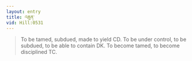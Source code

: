 ```yaml
---
layout: entry
title: འཆུན་
vid: Hill:0531
---
```

> To be tamed, subdued, made to yield CD. To be under control, to be subdued, to be able to contain DK. To become tamed, to become disciplined TC.
